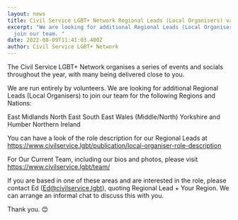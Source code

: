 ```yaml
---
layout: news
title: Civil Service LGBT+ Network Regional Leads (Local Organisers) vacancies
excerpt: "We are looking for additional Regional Leads (Local Organisers) to
  join our team. "
date: 2022-08-09T11:41:03.400Z
author: Civil Service LGBT+ Network
---
```

The Civil Service LGBT+ Network organises a series of events and socials throughout the year, with many being delivered close to you. 



We are run entirely by volunteers. We are looking for additional Regional Leads (Local Organisers) to join our team for the following Regions and Nations: 



East Midlands
North East
South East
Wales (Middle/North)
Yorkshire and Humber
Northern Ireland



You can have a look of the role description for our Regional Leads at https://www.civilservice.lgbt/publication/local-organiser-role-description 


For Our Current Team, including our bios and photos, please visit https://www.civilservice.lgbt/team/ 



If you are based in one of these areas and are interested in the role, please contact Ed (Ed@civilservice.lgbt), quoting Regional Lead + Your Region. We can arrange an informal chat to discuss this with you.



Thank you. 😊